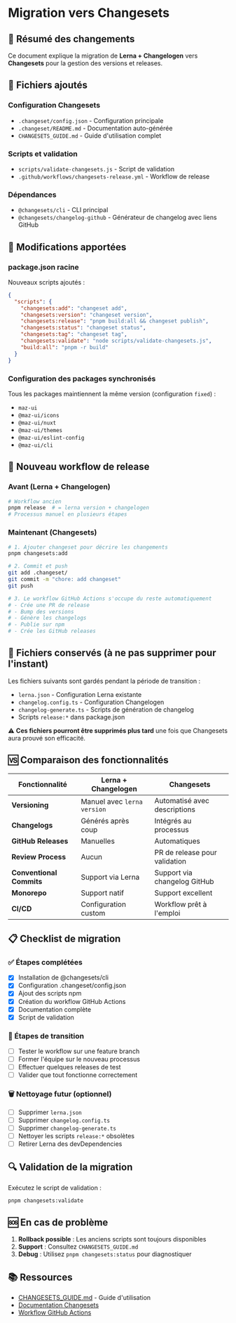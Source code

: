 # Migration vers Changesets

## 🔄 Résumé des changements

Ce document explique la migration de **Lerna + Changelogen** vers **Changesets** pour la gestion des versions et releases.

## 📂 Fichiers ajoutés

### Configuration Changesets

- `.changeset/config.json` - Configuration principale
- `.changeset/README.md` - Documentation auto-générée
- `CHANGESETS_GUIDE.md` - Guide d'utilisation complet

### Scripts et validation

- `scripts/validate-changesets.js` - Script de validation
- `.github/workflows/changesets-release.yml` - Workflow de release

### Dépendances

- `@changesets/cli` - CLI principal
- `@changesets/changelog-github` - Générateur de changelog avec liens GitHub

## 🔧 Modifications apportées

### package.json racine

Nouveaux scripts ajoutés :

```json
{
  "scripts": {
    "changesets:add": "changeset add",
    "changesets:version": "changeset version",
    "changesets:release": "pnpm build:all && changeset publish",
    "changesets:status": "changeset status",
    "changesets:tag": "changeset tag",
    "changesets:validate": "node scripts/validate-changesets.js",
    "build:all": "pnpm -r build"
  }
}
```

### Configuration des packages synchronisés

Tous les packages maintiennent la même version (configuration `fixed`) :

- `maz-ui`
- `@maz-ui/icons`
- `@maz-ui/nuxt`
- `@maz-ui/themes`
- `@maz-ui/eslint-config`
- `@maz-ui/cli`

## 🔄 Nouveau workflow de release

### Avant (Lerna + Changelogen)

```bash
# Workflow ancien
pnpm release  # = lerna version + changelogen
# Processus manuel en plusieurs étapes
```

### Maintenant (Changesets)

```bash
# 1. Ajouter changeset pour décrire les changements
pnpm changesets:add

# 2. Commit et push
git add .changeset/
git commit -m "chore: add changeset"
git push

# 3. Le workflow GitHub Actions s'occupe du reste automatiquement
# - Crée une PR de release
# - Bump des versions
# - Génère les changelogs
# - Publie sur npm
# - Crée les GitHub releases
```

## 🚨 Fichiers conservés (à ne pas supprimer pour l'instant)

Les fichiers suivants sont gardés pendant la période de transition :

- `lerna.json` - Configuration Lerna existante
- `changelog.config.ts` - Configuration Changelogen
- `changelog-generate.ts` - Scripts de génération de changelog
- Scripts `release:*` dans package.json

⚠️ **Ces fichiers pourront être supprimés plus tard** une fois que Changesets aura prouvé son efficacité.

## 🆚 Comparaison des fonctionnalités

| Fonctionnalité           | Lerna + Changelogen         | Changesets                    |
| ------------------------ | --------------------------- | ----------------------------- |
| **Versioning**           | Manuel avec `lerna version` | Automatisé avec descriptions  |
| **Changelogs**           | Générés après coup          | Intégrés au processus         |
| **GitHub Releases**      | Manuelles                   | Automatiques                  |
| **Review Process**       | Aucun                       | PR de release pour validation |
| **Conventional Commits** | Support via Lerna           | Support via changelog GitHub  |
| **Monorepo**             | Support natif               | Support excellent             |
| **CI/CD**                | Configuration custom        | Workflow prêt à l'emploi      |

## 📋 Checklist de migration

### ✅ Étapes complétées

- [x] Installation de @changesets/cli
- [x] Configuration .changeset/config.json
- [x] Ajout des scripts npm
- [x] Création du workflow GitHub Actions
- [x] Documentation complète
- [x] Script de validation

### 🔄 Étapes de transition

- [ ] Tester le workflow sur une feature branch
- [ ] Former l'équipe sur le nouveau processus
- [ ] Effectuer quelques releases de test
- [ ] Valider que tout fonctionne correctement

### 🗑️ Nettoyage futur (optionnel)

- [ ] Supprimer `lerna.json`
- [ ] Supprimer `changelog.config.ts`
- [ ] Supprimer `changelog-generate.ts`
- [ ] Nettoyer les scripts `release:*` obsolètes
- [ ] Retirer Lerna des devDependencies

## 🔍 Validation de la migration

Exécutez le script de validation :

```bash
pnpm changesets:validate
```

## 🆘 En cas de problème

1. **Rollback possible** : Les anciens scripts sont toujours disponibles
2. **Support** : Consultez `CHANGESETS_GUIDE.md`
3. **Debug** : Utilisez `pnpm changesets:status` pour diagnostiquer

## 📚 Ressources

- [CHANGESETS_GUIDE.md](./CHANGESETS_GUIDE.md) - Guide d'utilisation
- [Documentation Changesets](https://github.com/changesets/changesets)
- [Workflow GitHub Actions](/.github/workflows/changesets-release.yml)
